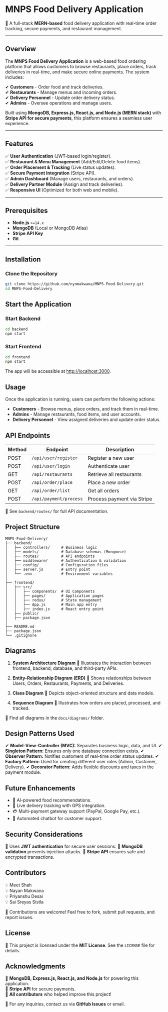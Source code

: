 # **MNPS Food Delivery Application**  
🚀 A full-stack **MERN-based** food delivery application with real-time order tracking, secure payments, and restaurant management.

---

## **Overview**  
The **MNPS Food Delivery Application** is a web-based food ordering platform that allows customers to browse restaurants, place orders, track deliveries in real-time, and make secure online payments. The system includes:  

✔ **Customers** - Order food and track deliveries.  
✔ **Restaurants** - Manage menus and incoming orders.  
✔ **Delivery Personnel** - Update order delivery status.  
✔ **Admins** - Oversee operations and manage users.  

Built using **MongoDB, Express.js, React.js, and Node.js (MERN stack)** with **Stripe API for secure payments**, this platform ensures a seamless user experience.

---

## **Features**  
✅ **User Authentication** (JWT-based login/register).  
✅ **Restaurant & Menu Management** (Add/Edit/Delete food items).  
✅ **Order Placement & Tracking** (Live status updates).  
✅ **Secure Payment Integration** (Stripe API).  
✅ **Admin Dashboard** (Manage users, restaurants, and orders).  
✅ **Delivery Partner Module** (Assign and track deliveries).  
✅ **Responsive UI** (Optimized for both web and mobile).

---

## **Prerequisites**  
- **Node.js** `>=14.x`  
- **MongoDB** (Local or MongoDB Atlas)  
- **Stripe API Key**  
- **Git**  

---

## **Installation**  

### **Clone the Repository**  
```bash
git clone https://github.com/nynmakwana/MNPS-Food-Delivery.git
cd MNPS-Food-Delivery
```

## Start the Application

### Start Backend
```bash
cd backend
npm start
```

### Start Frontend
```bash
cd frontend
npm start
```

The app will be accessible at [http://localhost:3000](http://localhost:3000).

## Usage

Once the application is running, users can perform the following actions:

- **Customers** - Browse menus, place orders, and track them in real-time.
- **Admins** - Manage restaurants, food items, and user accounts.
- **Delivery Personnel** - View assigned deliveries and update order status.

## API Endpoints

| Method | Endpoint               | Description                      |
|--------|------------------------|----------------------------------|
| POST   | `/api/user/register`   | Register a new user             |
| POST   | `/api/user/login`      | Authenticate user               |
| GET    | `/api/restaurants`     | Retrieve all restaurants        |
| POST   | `/api/order/place`     | Place a new order               |
| GET    | `/api/order/list`      | Get all orders                  |
| POST   | `/api/payment/process` | Process payment via Stripe      |

📌 See `backend/routes/` for full API documentation.

## Project Structure

```plaintext
MNPS-Food-Delivery/
├── backend/
│   ├── controllers/     # Business logic
│   ├── models/          # Database schemas (Mongoose)
│   ├── routes/          # API endpoints
│   ├── middleware/      # Authentication & validation
│   ├── config/          # Configuration files
│   ├── server.js        # Entry point
│   └── .env             # Environment variables
│
├── frontend/
│   ├── src/
│   │   ├── components/  # UI Components
│   │   ├── pages/       # Application pages
│   │   ├── redux/       # State management
│   │   ├── App.js       # Main app entry
│   │   ├── index.js     # React entry point
│   ├── public/
│   ├── package.json
│
├── README.md
├── package.json
└── .gitignore
```

## Diagrams

1. **System Architecture Diagram**
   📌 Illustrates the interaction between frontend, backend, database, and third-party APIs.

2. **Entity-Relationship Diagram (ERD)**
   📌 Shows relationships between Users, Orders, Restaurants, Payments, and Deliveries.

3. **Class Diagram**
   📌 Depicts object-oriented structure and data models.

4. **Sequence Diagram**
   📌 Illustrates how orders are placed, processed, and tracked.

📌 Find all diagrams in the `docs/diagrams/` folder.

## Design Patterns Used

✔ **Model-View-Controller (MVC):** Separates business logic, data, and UI.
✔ **Singleton Pattern:** Ensures only one database connection exists.
✔ **Observer Pattern:** Notifies customers of real-time order status updates.
✔ **Factory Pattern:** Used for creating different user roles (Admin, Customer, Delivery).
✔ **Decorator Pattern:** Adds flexible discounts and taxes in the payment module.

## Future Enhancements

- 🤖 AI-powered food recommendations.
- 📍 Live delivery tracking with GPS integration.
- 💳 Multi-payment gateway support (PayPal, Google Pay, etc.).
- 💬 Automated chatbot for customer support.

## Security Considerations

🔐 Uses **JWT authentication** for secure user sessions.
🔐 **MongoDB validation** prevents injection attacks.
🔐 **Stripe API** ensures safe and encrypted transactions.

## Contributors

💡 Meet Shah  
💡 Nayan Makwana  
💡 Priyanshu Desai  
💡 Sai Sreyas Sistla  

🙌 Contributions are welcome! Feel free to fork, submit pull requests, and report issues.

## License

📜 This project is licensed under the **MIT License**. See the `LICENSE` file for details.

## Acknowledgments

🙏 **MongoDB, Express.js, React.js, and Node.js** for powering this application.  
🙏 **Stripe API** for secure payments.  
🙏 **All contributors** who helped improve this project!  

📌 For any inquiries, contact us via **GitHub Issues** or email.

